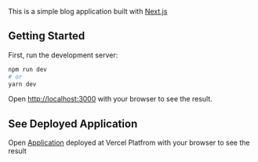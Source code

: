 This is a simple blog application built with [Next.js](https://nextjs.org/)

## Getting Started

First, run the development server:

```bash
npm run dev
# or
yarn dev
```

Open [http://localhost:3000](http://localhost:3000) with your browser to see the result.

## See Deployed Application

Open [Application](https://blog-next-app.vercel.app/) deployed at Vercel Platfrom with your browser to see the result
